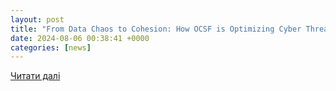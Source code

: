 ```yaml
---
layout: post
title: "From Data Chaos to Cohesion: How OCSF is Optimizing Cyber Threat Detection"
date: 2024-08-06 00:38:41 +0000
categories: [news]
---
```


[Читати далі](https://aws.amazon.com/blogs/opensource/from-data-chaos-to-cohesion-how-ocsf-is-optimizing-cyber-threat-detection/)
